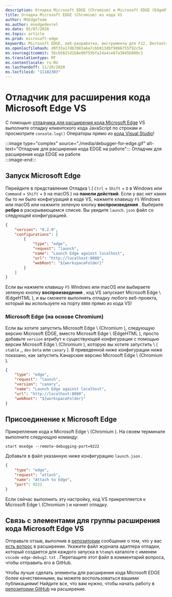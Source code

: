 ```yaml
---
description: Отладка Microsoft EDGE (Chromium) и Microsoft EDGE (EdgeHTML) из кода VS
title: Отладка Microsoft EDGE (Chromium) из кода VS
author: MSEdgeTeam
ms.author: msedgedevrel
ms.date: 05/07/2020
ms.topic: article
ms.prod: microsoft-edge
keywords: Microsoft EDGE, веб-разработка, инструменты для F12, Devtools, код VS, код Visual Studio, отладчик
ms.openlocfilehash: d9f33a17db7083a6a7cbb013dbf9886755f92c5e
ms.sourcegitcommit: 56cb5821d1b8e96f55bfa14a4ce87a3845b009c3
ms.translationtype: MT
ms.contentlocale: ru-RU
ms.lasthandoff: 11/20/2020
ms.locfileid: "11182303"
---
```

# Отладчик для расширения кода Microsoft Edge VS  

С помощью [отладчика для расширения кода Microsoft Edge][VisualstudioMarketplaceDebuggerMicrosoftEdge] VS выполните отладку клиентского кода JavaScript по строкам и просмотрите `console.log()` Операторы прямо из [кода Visual Studio][VisualstudioCode]!  

:::image type="complex" source="./media/debugger-for-edge.gif" alt-text="Отладчик для расширения кода EDGE на работе":::
   Отладчик для расширения кода EDGE на работе  
:::image-end:::

<!--![Debugger for Edge VS Code extension at work][ImageGifDebuggerEdge]  -->  

## Запуск Microsoft Edge  

Перейдите в представление Отладка \ ( `Ctrl` + `Shift` + `D` в Windows или `Command` + `Shift` + `D` на macOS \) на **панели действий**.  Если у вас нет каких бы то ни было конфигураций в коде VS, нажмите клавишу `F5` Windows или macOS или нажмите зеленую кнопку **воспроизведения** .  Выберите **ребро** в раскрывающемся списке.  Вы увидите `launch.json` файл со следующей конфигурацией.  

```json
{
    "version": "0.2.0",
    "configurations": [
        {
            "type": "edge",
            "request": "launch",
            "name": "Launch Edge against localhost",
            "url": "http://localhost:8080",
            "webRoot": "${workspaceFolder}"
        }
    ]
}
```  

Если вы нажмете клавишу `F5` Windows или macOS или выбираете зеленую кнопку **воспроизведения** , код VS запускает Microsoft Edge \ (EdgeHTML \), и вы сможете выполнять отладку любого веб-проекта, который вы используете на порту `8080` прямо из кода VS!  

### Microsoft Edge (на основе Chromium)  

Если вы хотите запустить Microsoft Edge \ (Chromium \), следующую версию Microsoft EDGE, вместо Microsoft Edge \ (EdgeHTML \), просто добавьте `version` атрибут к существующей конфигурации с помощью версии Microsoft Edge \ (Chromium \), которую вы хотите запустить \ ( `stable` ,, `dev` `beta` или `canary` \). В приведенной ниже конфигурации ниже показано, как запустить Канарские версию Microsoft Edge \ (Chromium \).  

```json
{
    "type": "edge",
    "request": "launch",
    "version": "canary",
    "name": "Launch Edge against localhost",
    "url": "http://localhost:8080",
    "webRoot": "${workspaceFolder}"
}
```  

## Присоединение к Microsoft Edge  

Прикрепление кода к Microsoft Edge \ (Chromium \).  На своем терминале выполните следующую команду:  

```console
start msedge --remote-debugging-port=9222
```  

Добавьте в файл указанную ниже конфигурацию `launch.json` .   

```json
{
    "type": "edge",
    "request": "attach",
    "name": "Attach to Edge",
    "port": 9222
}
```  

Если сейчас выполнить эту настройку, код VS прикрепляется к Microsoft Edge \ (Chromium \) и начнет отладку.  

## Связь с элементами для группы расширения кода Microsoft Edge VS    

Отправьте отзыв, выполнив в [репозитории][GithubMicrosoftVscodeEdgeDebug2] сообщение о том, что у вас [есть вопрос][GithubMicrosoftVscodeEdgeDebug2NewIssue] в расширении.  Укажите файл журнала адаптера отладки, который создается для каждого запуска в `%temp%` каталоге с именем `vscode-edge-debug2.txt` .  Перетащите этот файл в комментарий вопроса, чтобы отправить его в GitHub.  

Чтобы лучше сделать элементы для расширения кода Microsoft EDGE более качественными, вы можете воспользоваться вашими публикациями!  Найдите все, что вам нужно, чтобы начать работу в [репозитории GitHub][GithubMicrosoftVscodeEdgeDebug2] на расширение.  


<!-- image links -->  

<!--[ImageGifDebuggerEdge]: ./media/debugger-for-edge.gif "Debugger for Edge VS Code extension in action"  -->  
[ImagePngDebuggerEdge]:./Media/debugger-for-edge.png "отладчик для расширения кода Edge VS в действии"  

<!--links -->  

[VisualstudioCode]: https://code.visualstudio.com "Код Visual Studio"  
[VisualStudioCodeDocs]: https://code.visualstudio.com/Docs "Документация | Код Visual Studio"   

[GithubMicrosoftVscodeEdgeDebug2]: https://github.com/Microsoft/vscode-edge-debug2 "Microsoft/vscode-Edge-debug2 | GitHub"  
[GithubMicrosoftVscodeEdgeDebug2NewIssue]: https://github.com/Microsoft/vscode-edge-debug2/issues/new "Новая ошибка — Microsoft/vscode-Edge-debug2 | GitHub"  

[VisualstudioMarketplaceDebuggerMicrosoftEdge]: https://marketplace.visualstudio.com/items?itemName=msjsdiag.debugger-for-edge "Отладчик для Microsoft Edge | Visual Studio Marketplace"  
